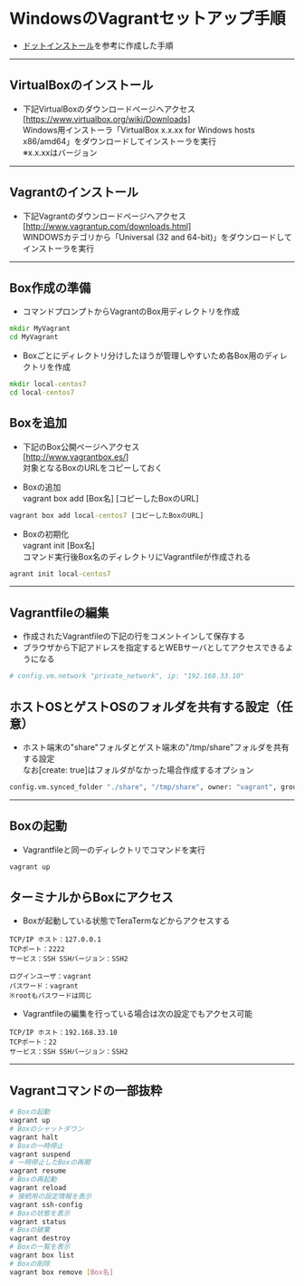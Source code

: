 # WindowsのVagrantセットアップ手順  
* [ドットインストール](https://dotinstall.com/)を参考に作成した手順

***
## VirtualBoxのインストール  
* 下記VirtualBoxのダウンロードページへアクセス  
[https://www.virtualbox.org/wiki/Downloads]  
Windows用インストーラ「VirtualBox x.x.xx for Windows hosts x86/amd64」をダウンロードしてインストーラを実行  
※x.x.xxはバージョン

***
## Vagrantのインストール  
* 下記Vagrantのダウンロードページへアクセス  
[http://www.vagrantup.com/downloads.html]  
WINDOWSカテゴリから「Universal (32 and 64-bit)」をダウンロードしてインストーラを実行

***
## Box作成の準備  
* コマンドプロンプトからVagrantのBox用ディレクトリを作成
```bat
mkdir MyVagrant
cd MyVagrant
```
* Boxごとにディレクトリ分けしたほうが管理しやすいため各Box用のディレクトリを作成
```bat
mkdir local-centos7
cd local-centos7
```

## Boxを追加  
* 下記のBox公開ページへアクセス  
[http://www.vagrantbox.es/]  
対象となるBoxのURLをコピーしておく

* Boxの追加  
vagrant box add [Box名] [コピーしたBoxのURL]
```bat
vagrant box add local-centos7 [コピーしたBoxのURL]
```
* Boxの初期化  
vagrant init [Box名]  
コマンド実行後Box名のディレクトリにVagrantfileが作成される
```bat
agrant init local-centos7
```

***
## Vagrantfileの編集  
* 作成されたVagrantfileの下記の行をコメントインして保存する
* ブラウザから下記アドレスを指定するとWEBサーバとしてアクセスできるようになる
```bash
# config.vm.network "private_network", ip: "192.168.33.10"
```

## ホストOSとゲストOSのフォルダを共有する設定（任意）  
* ホスト端末の"share"フォルダとゲスト端末の"/tmp/share"フォルダを共有する設定  
なお[create: true]はフォルダがなかった場合作成するオプション
```bash
config.vm.synced_folder "./share", "/tmp/share", owner: "vagrant", group: "vagrant" , create: true
```

***
## Boxの起動  
* Vagrantfileと同一のディレクトリでコマンドを実行  
```bat
vagrant up
```

## ターミナルからBoxにアクセス  
* Boxが起動している状態でTeraTermなどからアクセスする
```
TCP/IP ホスト：127.0.0.1
TCPポート：2222
サービス：SSH SSHバージョン：SSH2
```
```
ログインユーザ：vagrant
パスワード：vagrant
※rootもパスワードは同じ
```
* Vagrantfileの編集を行っている場合は次の設定でもアクセス可能
```
TCP/IP ホスト：192.168.33.10
TCPポート：22
サービス：SSH SSHバージョン：SSH2
```

***
## Vagrantコマンドの一部抜粋  
```bash
# Boxの起動
vagrant up
# Boxのシャットダウン
vagrant halt
# Boxの一時停止
vagrant suspend
# 一時停止したBoxの再開
vagrant resume
# Boxの再起動
vagrant reload
# 接続用の設定情報を表示
vagrant ssh-config
# Boxの状態を表示
vagrant status
# Boxの破棄
vagrant destroy
# Boxの一覧を表示
vagrant box list
# Boxの削除
vagrant box remove [Box名]
```